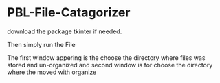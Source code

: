 # PBL-File-Catagorizer

download the package tkinter if needed.

Then simply run the File 

The first window appering is the choose the directory where files was stored and un-organized and second window is for choose the directory where the moved with organize
